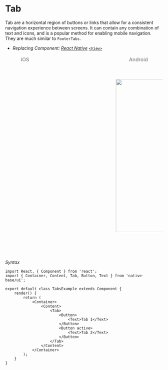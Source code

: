 # Tab

Tab are a horizontal region of buttons or links that allow for a consistent navigation experience between screens. It can contain any combination of text and icons, and is a popular method for enabling mobile navigation.<br />
They are much similar to <code>FooterTabs</code>.
* *Replacing Component:
  [React Native](https://facebook.github.io/react-native/)
  [<code>&lt;View></code>](https://facebook.github.io/react-native/docs/view.html)*

<table>
<thead>
  <tr style="border-style: hidden;">
    <td style="border-style: hidden;padding-left: 50px"><i class="fa fa-apple fa-5x" style="color: grey"></i>   <span style="color: grey;font-weight: 500">iOS</span></td>
    <td style="padding-left: 50px"><i class="fa fa-android fa-5x" style="color: grey"></i>   <span style="color: grey;font-weight: 500">Android</span></td>
  </tr>
</thead>
  <thead>
    <tr style="border-style: hidden">
      <th style="border-style: hidden"><div style="background: url(../assets/iphone.png) no-repeat; padding: 63px 20px 100px 18px; width: 292px"><img src="{{('../assets/ios/components/tabs.gif')}}" alt="" /></div></th>
      <th><div style="background: url(../assets/android.png) no-repeat; padding: 45px 118px 68px 0px; background-size: 292px 576px;"><img height="490" width="266" src="{{('../assets/android/components/tabs.gif')}}" alt="" /></div></th>
    </tr>
  </thead>
</table>

*Syntax*

<pre class="line-numbers"><code class="language-jsx">import React, { Component } from 'react';
import { Container, Content, Tab, Button, Text } from 'native-base/ui';
​
export default class TabsExample extends Component {
    render() {
        return (
            &lt;Container>
                &lt;Content>
                    &lt;Tab>
                        &lt;Button>
                            &lt;Text>Tab 1&lt;/Text>
                        &lt;/Button>
                        &lt;Button active>
                            &lt;Text>Tab 2&lt;/Text>
                        &lt;/Button>
                    &lt;/Tab>
                &lt;/Content>
            &lt;/Container>
        );
    }
}</code></pre>
